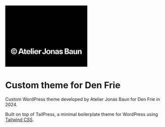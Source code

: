 <p><img src="/screenshot.png" width="260" alt="TailPress"></p>

# Custom theme for Den Frie

Custom WordPress theme developed by Atelier Jonas Baun for Den Frie in 2024.

Built on top of TailPress, a minimal boilerplate theme for WordPress using [Tailwind CSS](https://tailwindcss.com/).

